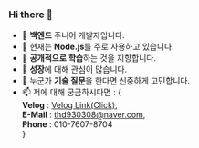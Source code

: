 ### Hi there 👋
- 🔭 **백엔드** 주니어 개발자입니다.
- 🌱 현재는 **Node.js**를 주로 사용하고 있습니다.
- 👯 **공개적으로 학습**하는 것을 지향합니다.
- 🤔 **성장**에 대해 관심이 많습니다.
- 💬 누군가 **기술 질문**을 한다면 신중하게 고민합니다.
- 📫 저에 대해 궁금하시다면 :  {<br>
      **Velog** : [Velog Link(Click)](https://velog.io/@sms8377), <br>
      **E-Mail** : thd930308@naver.com, <br>
      **Phone** : 010-7607-8704 <br>
  }<br>
